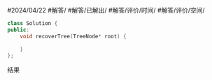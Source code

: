 #2024/04/22 #解答/ #解答/已解出/ #解答/评价/时间/ #解答/评价/空间/ 

``` cpp
class Solution {
public:
	void recoverTree(TreeNode* root) {
		
	}
};
```

结果